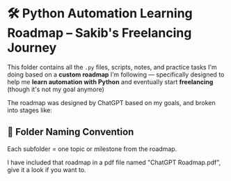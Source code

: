 # 🛠 Python Automation Learning Roadmap – Sakib's Freelancing Journey

This folder contains all the `.py` files, scripts, notes, and practice tasks I'm doing based on a **custom roadmap** I’m following — specifically designed to help me **learn automation with Python** and eventually start **freelancing** (though it's not my goal anymore)

The roadmap was designed by ChatGPT based on my goals, and broken into stages like:


## 📁 Folder Naming Convention

Each subfolder = one topic or milestone from the roadmap.

I have included that roadmap in a pdf file named "ChatGPT Roadmap.pdf", give it a look if you want to. 
